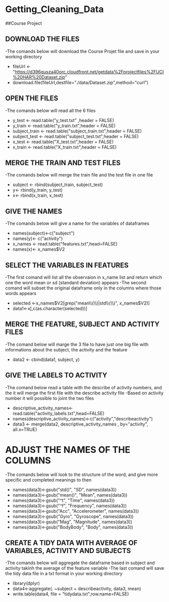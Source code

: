 # Getting_Cleaning_Data
##Course Project

## DOWNLOAD THE FILES
-The comands below will download the Course Projet file and save in your working directory

* fileUrl <- "https://d396qusza40orc.cloudfront.net/getdata%2Fprojectfiles%2FUCI%20HAR%20Dataset.zip"
* download.file(fileUrl,destfile="./data/Dataset.zip",method="curl")

## OPEN THE FILES
-The comands below will read all the 6 files

* y_test  <- read.table("y_test.txt" ,header = FALSE)
* y_train <- read.table("y_train.txt",header = FALSE)
* subject_train <- read.table("subject_train.txt",header = FALSE)
* subject_test  <- read.table("subject_test.txt",header = FALSE)
* x_test  <- read.table("X_test.txt",header = FALSE)
* x_train <- read.table("X_train.txt",header = FALSE)

## MERGE THE TRAIN AND TEST FILES
-The comands below will merge the train file and the test file in one file

* subject <- rbind(subject_train, subject_test)
* y<- rbind(y_train, y_test)
* x<- rbind(x_train, x_test)

## GIVE THE NAMES 
-The comands below will give a name for the variables of dataframes

* names(subject)<-c("subject")
* names(y)<- c("activity")
* x_names <- read.table("features.txt",head=FALSE)
* names(x)<- x_names$V2

## SELECT THE VARIABLES IN FEATURES
-The first comand will list all the observaion in x_name list and return which one the word mean or sd (standard deviation) appears
-The second comand will subset the original dataframe only in the columns where those words appears
* selected <-x_names$V2[grep("mean\\(\\)|std\\(\\)", x_names$V2)]
* data1<-x[,c(as.character(selected))]

## MERGE THE FEATURE, SUBJECT AND ACTIVITY FILES
-The comand below will marge the 3 file to have just one big file with informations about the subject, the activity and the feature
* data2 <- cbind(data1, subject, y)

## GIVE THE LABELS TO ACTIVITY
-The comand below read a table with the describe of activity numbers, and the it will merge the first file with the describe activity file
-Based on activity number it will possible to joint the two files
* descriptive_activity_names<- read.table("activity_labels.txt",head=FALSE)
* names(descriptive_activity_names)<-c("activity","describeactivity")
* data3 <- merge(data2, descriptive_activity_names , by="activity", all.x=TRUE)

# ADJUST THE NAMES OF THE COLUMNS
-The comands below will look to the structure of the word, and give more specific and completed meanings to then

* names(data3)<-gsub("std()", "SD", names(data3))
* names(data3)<-gsub("mean()", "Mean", names(data3))
* names(data3)<-gsub("^t", "Time", names(data3))
* names(data3)<-gsub("^f", "Frequency", names(data3))
* names(data3)<-gsub("Acc", "Accelerometer", names(data3))
* names(data3)<-gsub("Gyro", "Gyroscope", names(data3))
* names(data3)<-gsub("Mag", "Magnitude", names(data3))
* names(data3)<-gsub("BodyBody", "Body", names(data3))

## CREATE A TIDY DATA WITH AVERAGE OF VARIABLES, ACTIVITY AND SUBJECTS
-The comands below will aggregate the dataframe based in subject and activity takinh the average of the feature variable
-The last comand will save the tidy data file in a txt format in your working directory

* library(dplyr)
* data4<-aggregate(. ~subject + describeactivity, data3, mean)
* write.table(data4, file = "tidydata.txt",row.name=FALSE)

